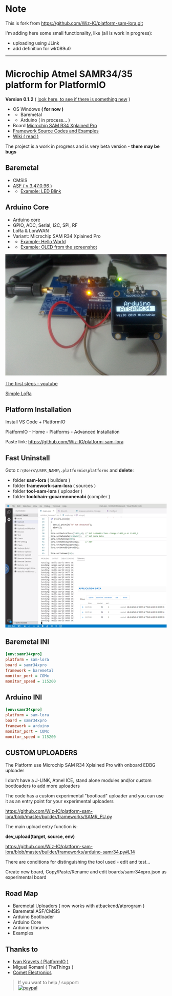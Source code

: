 # Note
This is fork from https://github.com/Wiz-IO/platform-sam-lora.git

I'm adding here some small functionality, like (all is work in progress):

* uploading using JLink
* add definition for wlr089u0
  

---
# Microchip Atmel SAMR34/35 platform for PlatformIO

 **Version 0.1.2** ( [look here, to see if there is something new](https://github.com/Wiz-IO/platform-sam-lora/wiki/VERSION) )
* OS Windows **( for now )** 
* * Baremetal 
* * Arduino ( in process... )
* Board [Microchip SAM R34 Xplained Pro](https://www.microchip.com/DevelopmentTools/ProductDetails/dm320111)
* [Framework Source Codes and Examples](https://github.com/Wiz-IO/framework-sam-lora)
* [Wiki ( read )](https://github.com/Wiz-IO/platform-sam-lora/wiki)

The project is a work in progress and is very beta version - **there may be bugs** 

## Baremetal
* CMSIS
* [ASF ( v 3.47.0.96 )](https://github.com/Wiz-IO/platform-sam-lora/wiki/ASF)
* * [Example: LED Blink](https://github.com/Wiz-IO/framework-sam-lora/tree/master/examples/asf_blink)

## Arduino Core
* Arduino core
* GPIO, ADC, Serial, I2C, SPI, RF
* LoRa & LoraWAN
* Variant: Microchip SAM R34 Xplained Pro
* * [Example: Hello World](https://github.com/Wiz-IO/framework-sam-lora/blob/master/examples/arduino_hello_world/)
* * [Example: OLED from the screenshot](https://github.com/Wiz-IO/framework-sam-lora/tree/master/examples/arduino_oled_i2c)

![sam](https://raw.githubusercontent.com/Wiz-IO/LIB/master/images/sam34-oled.jpg)

[The first steps - youtube](https://www.youtube.com/watch?v=Bhc3n0Go5KI)

[Simple LoRa](https://www.youtube.com/watch?v=3bJiQ3b2fgA)

## Platform Installation

Install VS Code + PlatformIO

PlatformIO - Home - Platforms - Advanced Installation

Paste link: https://github.com/Wiz-IO/platform-sam-lora

## Fast Uninstall
Goto `C:\Users\USER_NAME\.platformio\platforms` and **delete**:
* folder **sam-lora** ( builders )
* folder **framework-sam-lora** ( sources )
* folder **tool-sam-lora** ( uploader )
* folder **toolchain-gccarmnoneeabi** (compiler )

![sam](https://raw.githubusercontent.com/Wiz-IO/LIB/master/images/lorawan-appdata.png)

## Baremetal INI
```ini
[env:samr34xpro]
platform = sam-lora
board = samr34xpro
framework = baremetal
monitor_port = COMx     
monitor_speed = 115200  
```

## Arduino INI
```ini
[env:samr34xpro]
platform = sam-lora
board = samr34xpro
framework = arduino
monitor_port = COMx     
monitor_speed = 115200  
```

## CUSTOM UPLOADERS
The Platform use Microchip SAM R34 Xplained Pro with onboard EDBG uploader 

I don't have a J-LINK, Atmel ICE, stand alone modules and/or custom bootloaders to add more uploaders

The code has a custom experimental "bootload" uploader and you can use it as an entry point for your experimental uploaders

https://github.com/Wiz-IO/platform-sam-lora/blob/master/builder/frameworks/SAMR_FU.py


The main upload entry function is:

**dev_upload(target, source, env)**

https://github.com/Wiz-IO/platform-sam-lora/blob/master/builder/frameworks/arduino-samr34.py#L14

There are conditions for distinguishing the tool used - edit and test...


Create new board, Copy/Paste/Rename and edit boards/samr34xpro.json as experimental board

## Road Map
* Baremetal Uploaders ( now works with atbackend/atprogram )
* Baremetal ASF/CMSIS
* Arduino Bootloader
* Arduino Core
* Arduino Libraries
* Examples

## Thanks to

* [Ivan Kravets ( PlatformIO )](https://platformio.org/)
* Miguel Romani ( TheThings )
* [Comet Electronics](https://www.comet.bg/en/)


>If you want to help / support:   
[![paypal](https://www.paypalobjects.com/en_US/i/btn/btn_donate_SM.gif)](https://www.paypal.com/cgi-bin/webscr?cmd=_s-xclick&hosted_button_id=ESUP9LCZMZTD6)

